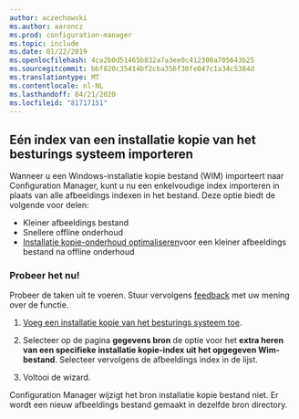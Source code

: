 ```yaml
---
author: aczechowski
ms.author: aaroncz
ms.prod: configuration-manager
ms.topic: include
ms.date: 01/22/2019
ms.openlocfilehash: 4ca2b0d51465b832a7a3ee0c412300a705643b25
ms.sourcegitcommit: bbf820c35414bf2cba356f30fe047c1a34c5384d
ms.translationtype: MT
ms.contentlocale: nl-NL
ms.lasthandoff: 04/21/2020
ms.locfileid: "81717151"
---
```

## <a name="import-a-single-index-of-an-os-image"></a><a name="bkmk_index"></a>Eén index van een installatie kopie van het besturings systeem importeren
<!--3719699-->

Wanneer u een Windows-installatie kopie bestand (WIM) importeert naar Configuration Manager, kunt u nu een enkelvoudige index importeren in plaats van alle afbeeldings indexen in het bestand. Deze optie biedt de volgende voor delen:

- Kleiner afbeeldings bestand  
- Snellere offline onderhoud  
- [Installatie kopie-onderhoud optimaliseren](#bkmk_resetbase)voor een kleiner afbeeldings bestand na offline onderhoud  


### <a name="try-it-out"></a>Probeer het nu!

Probeer de taken uit te voeren. Stuur vervolgens [feedback](../../../../understand/find-help.md#product-feedback) met uw mening over de functie.

1. [Voeg een installatie kopie van het besturings systeem toe](../../../../../osd/get-started/manage-operating-system-images.md#BKMK_AddOSImages).  

2. Selecteer op de pagina **gegevens bron** de optie voor het **extra heren van een specifieke installatie kopie-index uit het opgegeven Wim-bestand**. Selecteer vervolgens de afbeeldings index in de lijst.  

3. Voltooi de wizard.

Configuration Manager wijzigt het bron installatie kopie bestand niet. Er wordt een nieuw afbeeldings bestand gemaakt in dezelfde bron directory. 

